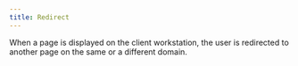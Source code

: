 ```yaml
---
title: Redirect
---
```


When a page is displayed on the client workstation, the user is redirected to another page on the same or a different domain.
